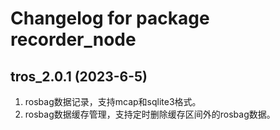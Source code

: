 # Changelog for package recorder_node

tros_2.0.1 (2023-6-5)
------------------
1. rosbag数据记录，支持mcap和sqlite3格式。
2. rosbag数据缓存管理，支持定时删除缓存区间外的rosbag数据。